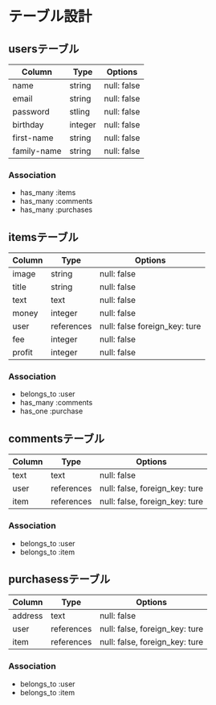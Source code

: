 # テーブル設計

## usersテーブル

|  Column     |  Type      |  Options      |
| ----------- | ---------- | ------------- |
|  name       |  string    |  null: false  |
|  email      |  string    |  null: false  |
| password    |  stling    |  null: false  |
| birthday    |  integer   |  null: false  |
| first-name  |  string    |  null: false  |
| family-name |  string    |  null: false  |


### Association

- has_many :items
- has_many :comments
- has_many :purchases




## itemsテーブル

|  Column     |  Type      |  Options                       |
|-------------|------------|------------------------------- |
|  image      |  string    |  null: false                   |
|  title      |  string    |  null: false                   |
|  text       |  text      |  null: false                   |
|  money      |  integer   |  null: false                   |
|  user       |  references|  null: false  foreign_key: ture|
|  fee        |  integer   |  null: false                   |
|  profit     |  integer   |  null: false                   |

### Association
- belongs_to :user
- has_many :comments
- has_one :purchase

## commentsテーブル

|  Column     |  Type      |  Options                        |
|-------------|------------|---------------------------------|
|  text       |  text      |  null: false                    |
|  user       |  references|  null: false,  foreign_key: ture|
|  item       |  references|  null: false,  foreign_key: ture|

### Association
- belongs_to :user
- belongs_to :item



## purchasessテーブル

|  Column     |  Type      |  Options                        |
|-------------|------------|---------------------------------|
|  address    |  text      |  null: false                    |
|  user       |  references|  null: false,  foreign_key: ture|
|  item       |  references|  null: false,  foreign_key: ture|

### Association
- belongs_to :user
- belongs_to :item 